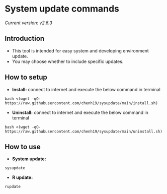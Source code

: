 # System update commands
*Current version: v2.6.3*

## Introduction
- This tool is intended for easy system and developing environment update.
- You may choose whether to include specific updates.

## How to setup
- **Install:** connect to internet and execute the below command in terminal
```
bash <(wget -qO- https://raw.githubusercontent.com/chenh19/sysupdate/main/install.sh)
```

- **Uninstall:** connect to internet and execute the below command in terminal  
```
bash <(wget -qO- https://raw.githubusercontent.com/chenh19/sysupdate/main/uninstall.sh)
```

## How to use
- **System update:**
```
sysupdate
```

- **R update:**
```
rupdate
```
